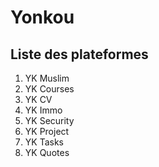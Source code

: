 # Yonkou

## Liste des plateformes

1. YK Muslim
2. YK Courses
3. YK CV
4. YK Immo
5. YK Security
6. YK Project
7. YK Tasks
8. YK Quotes
